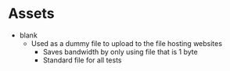 # Assets

- blank
    - Used as a dummy file to upload to the file hosting websites
        - Saves bandwidth by only using file that is 1 byte
        - Standard file for all tests